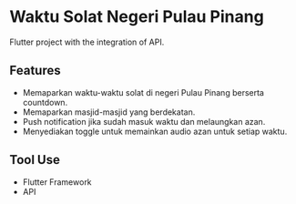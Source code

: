 # Waktu Solat Negeri Pulau Pinang

Flutter project with the integration of API.

## Features

- Memaparkan waktu-waktu solat di negeri Pulau Pinang berserta countdown.
- Memaparkan masjid-masjid yang berdekatan.
- Push notification jika sudah masuk waktu dan melaungkan azan.
- Menyediakan toggle untuk memainkan audio azan untuk setiap waktu.


## Tool Use 

- Flutter Framework
- API


